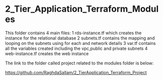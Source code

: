 # 2_Tier_Application_Terraform_Modules
This folder contains 4 main files:
1  rds-instance.tf
which creates the instance for the relational database
2  subnets.tf
contains the mapping and looping on the subnets using for each and network details
3  var.tf
contains all the variables created including the vpc,public and private subnets
4  web-instance.tf
creates the web instance 

The link to the folder called project related to the modules folder is below:

https://github.com/RaghdaSallam/2_TierApplication_Terraform_Project

